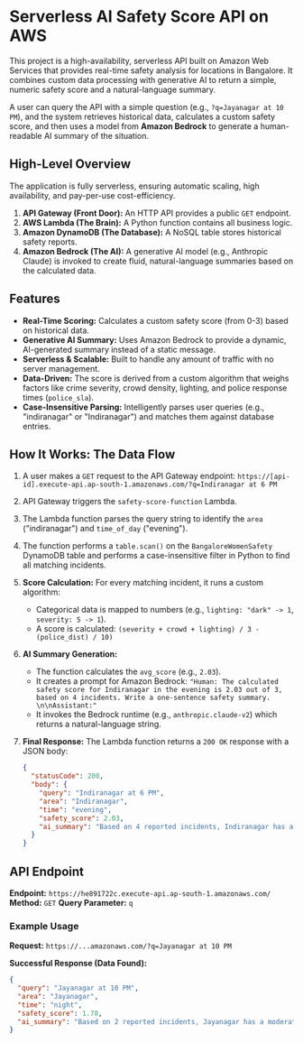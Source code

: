 # Serverless AI Safety Score API on AWS

This project is a high-availability, serverless API built on Amazon Web Services that provides real-time safety analysis for locations in Bangalore. It combines custom data processing with generative AI to return a simple, numeric safety score and a natural-language summary.

A user can query the API with a simple question (e.g., `?q=Jayanagar at 10 PM`), and the system retrieves historical data, calculates a custom safety score, and then uses a model from **Amazon Bedrock** to generate a human-readable AI summary of the situation.


## High-Level Overview

The application is fully serverless, ensuring automatic scaling, high availability, and pay-per-use cost-efficiency.

1.  **API Gateway (Front Door):** An HTTP API provides a public `GET` endpoint.
2.  **AWS Lambda (The Brain):** A Python function contains all business logic.
3.  **Amazon DynamoDB (The Database):** A NoSQL table stores historical safety reports.
4.  **Amazon Bedrock (The AI):** A generative AI model (e.g., Anthropic Claude) is invoked to create fluid, natural-language summaries based on the calculated data.

## Features

* **Real-Time Scoring:** Calculates a custom safety score (from 0-3) based on historical data.
* **Generative AI Summary:** Uses Amazon Bedrock to provide a dynamic, AI-generated summary instead of a static message.
* **Serverless & Scalable:** Built to handle any amount of traffic with no server management.
* **Data-Driven:** The score is derived from a custom algorithm that weighs factors like crime severity, crowd density, lighting, and police response times (`police_sla`).
* **Case-Insensitive Parsing:** Intelligently parses user queries (e.g., "indiranagar" or "Indiranagar") and matches them against database entries.

## How It Works: The Data Flow

1.  A user makes a `GET` request to the API Gateway endpoint:
    `https://[api-id].execute-api.ap-south-1.amazonaws.com/?q=Indiranagar at 6 PM`

2.  API Gateway triggers the `safety-score-function` Lambda.

3.  The Lambda function parses the query string to identify the `area` ("indiranagar") and `time_of_day` ("evening").

4.  The function performs a `table.scan()` on the `BangaloreWomenSafety` DynamoDB table and performs a case-insensitive filter in Python to find all matching incidents.

5.  **Score Calculation:** For every matching incident, it runs a custom algorithm:
    * Categorical data is mapped to numbers (e.g., `lighting: "dark" -> 1`, `severity: 5 -> 1`).
    * A score is calculated: `(severity + crowd + lighting) / 3 - (police_dist) / 10)`

6.  **AI Summary Generation:**
    * The function calculates the `avg_score` (e.g., `2.03`).
    * It creates a prompt for Amazon Bedrock:
        `"Human: The calculated safety score for Indiranagar in the evening is 2.03 out of 3, based on 4 incidents. Write a one-sentence safety summary. \n\nAssistant:"`
    * It invokes the Bedrock runtime (e.g., `anthropic.claude-v2`) which returns a natural-language string.

7.  **Final Response:** The Lambda function returns a `200 OK` response with a JSON body:
    ```json
    {
      "statusCode": 200,
      "body": {
        "query": "Indiranagar at 6 PM",
        "area": "Indiranagar",
        "time": "evening",
        "safety_score": 2.03,
        "ai_summary": "Based on 4 reported incidents, Indiranagar has an average safety score in the evening; please exercise caution."
      }
    }
    ```

## API Endpoint

**Endpoint:** `https://he891722c.execute-api.ap-south-1.amazonaws.com/`
**Method:** `GET`
**Query Parameter:** `q`

### Example Usage

**Request:**
`https://...amazonaws.com/?q=Jayanagar at 10 PM`

**Successful Response (Data Found):**
```json
{
  "query": "Jayanagar at 10 PM",
  "area": "Jayanagar",
  "time": "night",
  "safety_score": 1.78,
  "ai_summary": "Based on 2 reported incidents, Jayanagar has a moderate safety score at night. It is advisable to stay alert."
}
